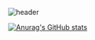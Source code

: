 ![header](https://capsule-render.vercel.app/api?type=soft&&color=57b3fe&height=150&section=header&text=Minkyu's%20GitHub&fontSize=70&fontColor=ffffff&animation=twinkling)

[![Anurag's GitHub stats](https://github-readme-stats.vercel.app/api?username=M1nkyu)](https://github.com/anuraghazra/github-readme-stats&hide=stars,contribs,issues&show_icons=true&count_private=true&title_color=57b3fe&hide_border=false)



